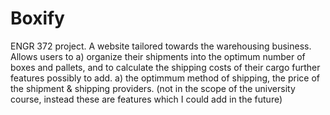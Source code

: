 # Boxify
ENGR 372 project. A website tailored towards the warehousing business. Allows users to a) organize their shipments into the optimum number of boxes and pallets, and 
to calculate the shipping costs of their cargo
further features possibly to add. a) the optimmum method of shipping, the price of the shipment & shipping providers. (not in the scope of the university course, instead
these are features which I could add in the future)

